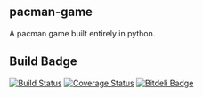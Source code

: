 pacman-game
-----------
A pacman game built entirely in python.

Build Badge
-----------

[![Build Status](https://travis-ci.org/ParthKolekar/pacman-game.svg?branch=master)](https://travis-ci.org/ParthKolekar/pacman)
[![Coverage Status](https://coveralls.io/repos/ParthKolekar/pacman-game/badge.svg)](https://coveralls.io/r/ParthKolekar/pacman)
[![Bitdeli Badge](https://d2weczhvl823v0.cloudfront.net/ParthKolekar/pacman-game/trend.png)](https://bitdeli.com/free "Bitdeli Badge")

